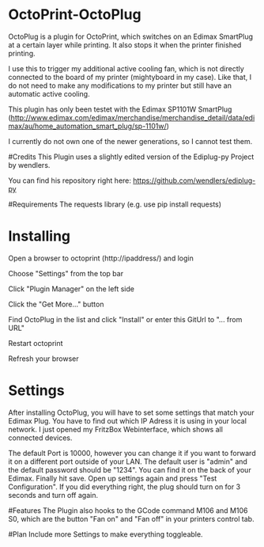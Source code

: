 # OctoPrint-OctoPlug

OctoPlug is a plugin for OctoPrint, which switches on an Edimax SmartPlug at a certain layer while printing. It also stops it when the printer finished printing.

I use this to trigger my additional active cooling fan, which is not directly connected to the board of my printer (mightyboard in my case). Like that, I do not need to make any modifications to my printer but still have an automatic active cooling.

This plugin has only been testet with the Edimax SP1101W SmartPlug 
(http://www.edimax.com/edimax/merchandise/merchandise_detail/data/edimax/au/home_automation_smart_plug/sp-1101w/)

I currently do not own one of the newer generations, so I cannot test them.

#Credits
This Plugin uses a slightly edited version of the Ediplug-py Project by wendlers.

You can find his repository right here: https://github.com/wendlers/ediplug-py


#Requirements
The requests library (e.g. use pip install requests)


# Installing
Open a browser to octoprint (http://ipaddress/) and login

Choose "Settings" from the top bar

Click "Plugin Manager" on the left side

Click the "Get More..." button

Find OctoPlug in the list and click "Install" or enter this GitUrl to "... from URL"

Restart octoprint

Refresh your browser

# Settings
After installing OctoPlug, you will have to set some settings that match your Edimax Plug.
You have to find out which IP Adress it is using in your local network.
I just opened my FritzBox Webinterface, which shows all connected devices.

The default Port is 10000, however you can change it if you want to forward it on a different port outside of your LAN.
The default user is "admin" and the default password should be "1234". You can find it on the back of your Edimax.
Finally hit save. Open up settings again and press "Test Configuration". If you did everything right, the plug should turn on for 3 seconds and turn off again.

#Features
The Plugin also hooks to the GCode command M106 and M106 S0, which are the button "Fan on" and "Fan off" in your printers control tab. 


#Plan
Include more Settings to make everything toggleable.